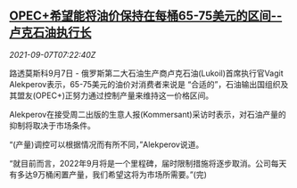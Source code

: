 <!--1630999862000-->
[OPEC+希望能将油价保持在每桶65-75美元的区间--卢克石油执行长](https://cn.reuters.com/article/lukoil-opec-oil-price-range-0907-tues-idCNKBS2G30F3)
------

<div><i>2021-09-07T07:22:40Z</i></div><p>路透莫斯科9月7日 - 俄罗斯第二大石油生产商卢克石油(Lukoil)首席执行官Vagit Alekperov表示，65-75美元的油价对消费者来说是 “合适的”，石油输出国组织及其盟友(OPEC+)正努力通过控制产量来维持这一价格区间。</p><p>Alekperov在接受周二出版的生意人报(Kommersant)采访时表示，对石油产量的抑制将取决于市场条件。</p><p>“(产量)调控可以根据情况而有所不同，”Alekperov说道。</p><p>“就目前而言，2022年9月将是一个里程碑，届时限制措施将逐步取消。公司每天有多达9万桶闲置产量，我们希望这将为市场所需要。”(完)</p>
